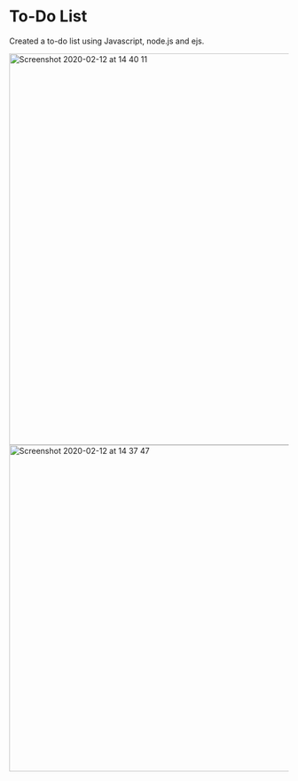 # To-Do List

Created a to-do list using Javascript, node.js and ejs. 


<img width="705" alt="Screenshot 2020-02-12 at 14 40 11" src="https://user-images.githubusercontent.com/58824027/74333635-62c34e80-4da9-11ea-8358-d2d1426eca20.png">
<img width="588" alt="Screenshot 2020-02-12 at 14 37 47" src="https://user-images.githubusercontent.com/58824027/74333642-65be3f00-4da9-11ea-99f8-2ae17140045a.png">

